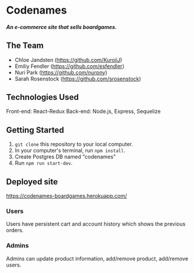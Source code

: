 # Codenames
##### An e-commerce site that sells boardgames.

## The Team
- Chloe Jandsten (https://github.com/KuroiiJ)
- Emiliy Fendler (https://github.com/esfendler)
- Nuri Park (https://github.com/nurpny)
- Sarah Rosenstock (https://github.com/srosenstock)

## Technologies Used
Front-end: React-Redux
Back-end: Node.js, Express, Sequelize

## Getting Started
1. `git clone` this repository to your local computer.
2. In your computer's terminal, run `npm install`.
3. Create Postgres DB named "codenames" 
4. Run `npm run start-dev`.

## Deployed site
https://codenames-boardgames.herokuapp.com/

### Users
Users have persistent cart and account history which shows the previous orders.

### Admins
Admins can update product information, add/remove product, add/remove users.

